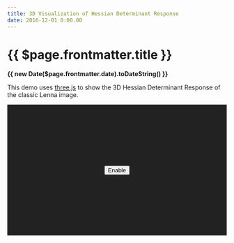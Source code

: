 ```yaml
---
title: 3D Visualization of Hessian Determinant Response
date: 2016-12-01 0:00.00
---
```


# {{ $page.frontmatter.title }}

**{{ new Date($page.frontmatter.date).toDateString() }}**

This demo uses [three.js](https://threejs.org/) to show the 3D Hessian Determinant Response of the classic Lenna image.

<div>
  <b-container ref="container">
    <div v-show="ready" ref="canvasContainer"/>
    <canvas class="placeholder" v-show="loading" ref="loadingCanvas"/>
    <div class="placeholder enable" v-show="!enabled">
      <button v-on:click="enable()" class="pure-button">Enable</button>
    </div>
  </b-container>
</div>

<canvas class="image-canvas" ref="imageCanvas" width="300" height="300" v-show=false></canvas>

<BlogPostNav/>

<script>
var Three = require('three')
import {Matrix2d, SURF, Image as VImage} from 'visionjs'
import OrbitControls from 'three-orbit-controls'
import drawLoading from '../../../lib/drawLoading'

var Controls = OrbitControls(Three)

export default {
  data () {
    return {
      enabled: false,
      image: undefined,
      loading: false,
      ready: false
    }
  },
  methods: {
    imageLoaded () {
      var imageCanvas = this.$refs.imageCanvas
      var width = imageCanvas.width
      var height = imageCanvas.height

      var context = imageCanvas.getContext('2d')
      context.drawImage(this.image, 0, 0, width, height)
    },
    enable () {
      var that = this
      this.enabled = true
      this.loading = true
      var imageCanvas = this.$refs.imageCanvas
      var width = imageCanvas.width
      var height = imageCanvas.height

      var container = this.$refs.container
      var loadingCanvas = this.$refs.loadingCanvas
      loadingCanvas.width = container.offsetWidth
      loadingCanvas.height = container.offsetHeight
      var loading = drawLoading(loadingCanvas.getContext('2d'), loadingCanvas.width, loadingCanvas.height)

      var context = imageCanvas.getContext('2d')
      var imageData = context.getImageData(0, 0, width, height)
      var originalImage = VImage.fromRawData(width, height, imageData.data)

      var canvasContainer = this.$refs.canvasContainer
      var scene = new Three.Scene()
      var camera = new Three.PerspectiveCamera(75, width / height, 0.1, 1000)
      var renderer = new Three.WebGLRenderer()
      renderer.setClearColor(0xffffff)
      canvasContainer.appendChild(renderer.domElement)
      var light = new Three.PointLight(0xffffff)
      light.position.set(100, 200, 100)
      scene.add(light)
      light = new Three.DirectionalLight(0xffffff, 1.0)
      light.position.set(0, 0, 0)
      scene.add(light)
      light = new Three.AmbientLight(0x404040)
      scene.add(light)

      var r = originalImage.channels[0]
      var g = originalImage.channels[1]
      var b = originalImage.channels[2]
      var gray = new Matrix2d(r.rows, r.columns)

      gray.apply(function (row, column) {
        this.set(row, column, Math.round((r.get(row, column) +
          g.get(row, column) +
          b.get(row, column)) / 3))
      })

      var integral = gray.integral()
      var options = {
        chunk: true,
        iterations: 512,
        duration: 10
      }

      var matrix
      SURF.hessianDeterminantAsync(integral, 0, 0, options)
        .then(function (result) {
          matrix = result
          var min = matrix.min()
          var max = matrix.max()
          matrix.apply(function (row, column) {
            var value = Math.round((matrix.get(row, column) - min) / (max - min) * 255)
            matrix.set(row, column, value)
          })

          var geometry = new Three.Geometry()
          matrix.apply(function (row, column) {
            geometry.vertices.push(new Three.Vector3(row - (matrix.rows / 2), column - (matrix.columns / 2), matrix.get(row, column)))
          })

          for (var row = 0; row < matrix.rows - 1; row++) {
            for (var column = 0; column < matrix.columns - 1; column++) {
              var face = new Three.Face3(row * matrix.columns + column,
                row * matrix.columns + column + 1,
                (row + 1) * matrix.columns + column
              )
              face.vertexColors[0] = new Three.Color('rgb(' +
                originalImage.channels[0].get(row, column) + ',' +
                originalImage.channels[1].get(row, column) + ',' +
                originalImage.channels[2].get(row, column) + ');'
              )
              face.vertexColors[1] = new Three.Color('rgb(' +
                originalImage.channels[0].get(row, column + 1) + ',' +
                originalImage.channels[1].get(row, column + 1) + ',' +
                originalImage.channels[2].get(row, column + 1) + ');'
              )
              face.vertexColors[2] = new Three.Color('rgb(' +
                originalImage.channels[0].get(row + 1, column) + ',' +
                originalImage.channels[1].get(row + 1, column) + ',' +
                originalImage.channels[2].get(row + 1, column) + ');'
              )
              geometry.faces.push(face)
              face = new Three.Face3(row * matrix.columns + column + 1,
                (row + 1) * matrix.columns + column + 1,
                (row + 1) * matrix.columns + column
              )
              face.vertexColors[0] = new Three.Color('rgb(' +
                originalImage.channels[0].get(row, column + 1) + ',' +
                originalImage.channels[1].get(row, column + 1) + ',' +
                originalImage.channels[2].get(row, column + 1) + ');'
              )
              face.vertexColors[1] = new Three.Color('rgb(' +
                originalImage.channels[0].get(row + 1, column + 1) + ',' +
                originalImage.channels[1].get(row + 1, column + 1) + ',' +
                originalImage.channels[2].get(row + 1, column + 1) + ');'
              )
              face.vertexColors[2] = new Three.Color('rgb(' +
                originalImage.channels[0].get(row + 1, column) + ',' +
                originalImage.channels[1].get(row + 1, column) + ',' +
                originalImage.channels[2].get(row + 1, column) + ');'
              )
              geometry.faces.push(face)
            }
          }

          geometry.computeBoundingSphere()
          geometry.computeFaceNormals()
          geometry.computeVertexNormals()

          var material = new Three.MeshPhongMaterial({vertexColors: Three.VertexColors, side: Three.DoubleSide})
          var mesh = new Three.Mesh(geometry, material)
          scene.add(mesh)

          camera.position.set(width / 2, -height / 2, 300)
          camera.up = new Three.Vector3(0, 0, 1)
          camera.lookAt(new Three.Vector3(0, 0, 0))
          var controls = new Controls(camera, renderer.domElement)
          controls.enableDamping = true

          var render = function () {
            var renderWidth = Math.max(container.offsetWidth - 2, width)
            var renderHeight = Math.max((container.offsetWidth - 2) * 9 / 16, height - 6)
            camera.fov = renderWidth / renderHeight
            renderer.setSize(renderWidth, renderHeight)
            renderer.render(scene, camera)
            controls.update()
            requestAnimationFrame(render)
          }
          render()
          loading.running = false
          that.loading = false
          that.ready = true
        })
    }
  },
  mounted: function () {
    this.image = new Image()
    this.image.src = require('../../../images/Lenna.png')
    this.image.addEventListener('load', this.imageLoaded, false)
  }
}
</script>

<style scoped>
.placeholder {
  height: 300px;
}

.enable {
  background-color: #222222;
  transition: background-color .2s linear;
  display: flex;
  align-items: center;
  justify-content: center;
}

.enable:hover {
  background-color: #444444;
}
</style>
